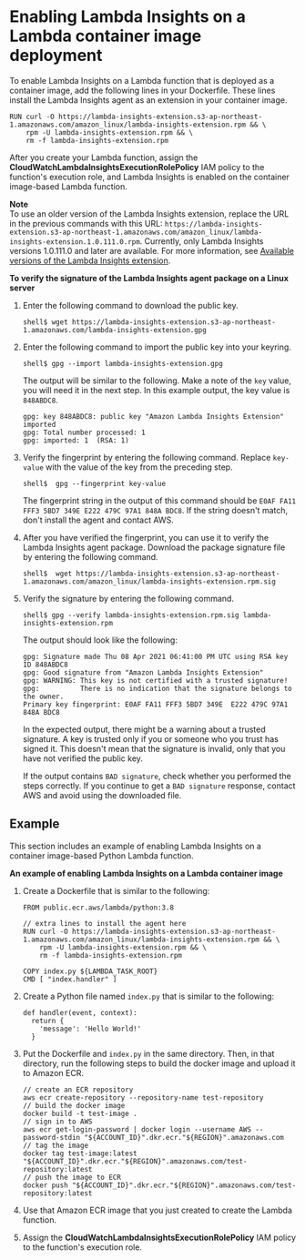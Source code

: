 # Enabling Lambda Insights on a Lambda container image deployment<a name="Lambda-Insights-Getting-Started-docker"></a>

To enable Lambda Insights on a Lambda function that is deployed as a container image, add the following lines in your Dockerfile\. These lines install the Lambda Insights agent as an extension in your container image\.

```
RUN curl -O https://lambda-insights-extension.s3-ap-northeast-1.amazonaws.com/amazon_linux/lambda-insights-extension.rpm && \
    rpm -U lambda-insights-extension.rpm && \
    rm -f lambda-insights-extension.rpm
```

After you create your Lambda function, assign the **CloudWatchLambdaInsightsExecutionRolePolicy** IAM policy to the function's execution role, and Lambda Insights is enabled on the container image\-based Lambda function\.

**Note**  
To use an older version of the Lambda Insights extension, replace the URL in the previous commands with this URL: `https://lambda-insights-extension.s3-ap-northeast-1.amazonaws.com/amazon_linux/lambda-insights-extension.1.0.111.0.rpm`\. Currently, only Lambda Insights versions 1\.0\.111\.0 and later are available\. For more information, see [Available versions of the Lambda Insights extension](Lambda-Insights-extension-versions.md)\.

**To verify the signature of the Lambda Insights agent package on a Linux server**

1. Enter the following command to download the public key\.

   ```
   shell$ wget https://lambda-insights-extension.s3-ap-northeast-1.amazonaws.com/lambda-insights-extension.gpg
   ```

1. Enter the following command to import the public key into your keyring\.

   ```
   shell$ gpg --import lambda-insights-extension.gpg
   ```

   The output will be similar to the following\. Make a note of the `key` value, you will need it in the next step\. In this example output, the key value is `848ABDC8`\.

   ```
   gpg: key 848ABDC8: public key "Amazon Lambda Insights Extension" imported
   gpg: Total number processed: 1
   gpg: imported: 1  (RSA: 1)
   ```

1. Verify the fingerprint by entering the following command\. Replace `key-value` with the value of the key from the preceding step\.

   ```
   shell$  gpg --fingerprint key-value
   ```

   The fingerprint string in the output of this command should be `E0AF FA11 FFF3 5BD7 349E E222 479C 97A1 848A BDC8`\. If the string doesn't match, don't install the agent and contact AWS\.

1. After you have verified the fingerprint, you can use it to verify the Lambda Insights agent package\. Download the package signature file by entering the following command\.

   ```
   shell$  wget https://lambda-insights-extension.s3-ap-northeast-1.amazonaws.com/amazon_linux/lambda-insights-extension.rpm.sig
   ```

1. Verify the signature by entering the following command\.

   ```
   shell$ gpg --verify lambda-insights-extension.rpm.sig lambda-insights-extension.rpm
   ```

   The output should look like the following:

   ```
   gpg: Signature made Thu 08 Apr 2021 06:41:00 PM UTC using RSA key ID 848ABDC8
   gpg: Good signature from "Amazon Lambda Insights Extension"
   gpg: WARNING: This key is not certified with a trusted signature!
   gpg:          There is no indication that the signature belongs to the owner.
   Primary key fingerprint: E0AF FA11 FFF3 5BD7 349E  E222 479C 97A1 848A BDC8
   ```

   In the expected output, there might be a warning about a trusted signature\. A key is trusted only if you or someone who you trust has signed it\. This doesn't mean that the signature is invalid, only that you have not verified the public key\.

   If the output contains `BAD signature`, check whether you performed the steps correctly\. If you continue to get a `BAD signature` response, contact AWS and avoid using the downloaded file\.

## Example<a name="Lambda-Insights-Getting-Started-docker-example"></a>

This section includes an example of enabling Lambda Insights on a container image\-based Python Lambda function\.

**An example of enabling Lambda Insights on a Lambda container image**

1. Create a Dockerfile that is similar to the following:

   ```
   FROM public.ecr.aws/lambda/python:3.8
   
   // extra lines to install the agent here
   RUN curl -O https://lambda-insights-extension.s3-ap-northeast-1.amazonaws.com/amazon_linux/lambda-insights-extension.rpm && \
       rpm -U lambda-insights-extension.rpm && \
       rm -f lambda-insights-extension.rpm
     
   COPY index.py ${LAMBDA_TASK_ROOT}
   CMD [ "index.handler" ]
   ```

1. Create a Python file named `index.py` that is similar to the following:

   ```
   def handler(event, context):
     return {
       'message': 'Hello World!'
     }
   ```

1. Put the Dockerfile and `index.py` in the same directory\. Then, in that directory, run the following steps to build the docker image and upload it to Amazon ECR\.

   ```
   // create an ECR repository
   aws ecr create-repository --repository-name test-repository
   // build the docker image
   docker build -t test-image .
   // sign in to AWS
   aws ecr get-login-password | docker login --username AWS --password-stdin "${ACCOUNT_ID}".dkr.ecr."${REGION}".amazonaws.com
   // tag the image
   docker tag test-image:latest "${ACCOUNT_ID}".dkr.ecr."${REGION}".amazonaws.com/test-repository:latest
   // push the image to ECR
   docker push "${ACCOUNT_ID}".dkr.ecr."${REGION}".amazonaws.com/test-repository:latest
   ```

1. Use that Amazon ECR image that you just created to create the Lambda function\.

1.  Assign the **CloudWatchLambdaInsightsExecutionRolePolicy** IAM policy to the function's execution role\.